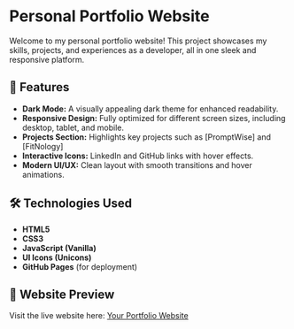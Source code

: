 # Personal Portfolio Website

Welcome to my personal portfolio website! This project showcases my skills, projects, and experiences as a developer, all in one sleek and responsive platform.

## 🚀 Features

- **Dark Mode:** A visually appealing dark theme for enhanced readability.
- **Responsive Design:** Fully optimized for different screen sizes, including desktop, tablet, and mobile.
- **Projects Section:** Highlights key projects such as [PromptWise] and [FitNology]
- **Interactive Icons:** LinkedIn and GitHub links with hover effects.
- **Modern UI/UX:** Clean layout with smooth transitions and hover animations.

## 🛠️ Technologies Used

- **HTML5**
- **CSS3**
- **JavaScript (Vanilla)**
- **UI Icons (Unicons)**
- **GitHub Pages** (for deployment)

## 🎨 Website Preview

Visit the live website here: [Your Portfolio Website](https://boiledpotatoe.github.io/portfolio)



 
